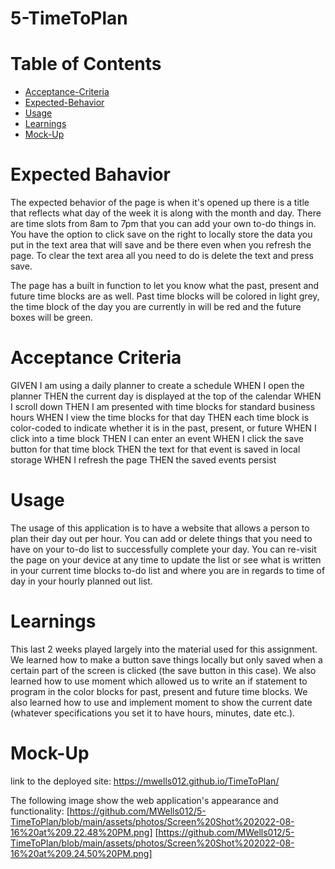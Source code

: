 # 5-TimeToPlan

# Table of Contents
- [Acceptance-Criteria](#acceptance-criteria)
- [Expected-Behavior](#expected-behavior)
- [Usage](#usage)
- [Learnings](#learnings)
- [Mock-Up](#mock-up)


# Expected Bahavior

The expected behavior of the page is when it's opened up there is a title that reflects what day of the week it is along with the month and day. There are time slots from 8am to 7pm that you can add your own to-do things in. You have the option to click save on the right to locally store the data you put in the text area that will save and be there even when you refresh the page. To clear the text area all you need to do is delete the text and press save.

The page has a built in function to let you know what the past, present and future time blocks are as well. Past time blocks will be colored in light grey, the time block of the day you are currently in will be red and the future boxes will be green.

# Acceptance Criteria

GIVEN I am using a daily planner to create a schedule
WHEN I open the planner
THEN the current day is displayed at the top of the calendar
WHEN I scroll down
THEN I am presented with time blocks for standard business hours
WHEN I view the time blocks for that day
THEN each time block is color-coded to indicate whether it is in the past, present, or future
WHEN I click into a time block
THEN I can enter an event
WHEN I click the save button for that time block
THEN the text for that event is saved in local storage
WHEN I refresh the page
THEN the saved events persist

# Usage

The usage of this application is to have a website that allows a person to plan their day out per hour. You can add or delete things that you need to have on your to-do list to successfully complete your day. You can re-visit the page on your device at any time to update the list or see what is written in your current time blocks to-do list and where you are in regards to time of day in your hourly planned out list.

# Learnings

This last 2 weeks played largely into the material used for this assignment. We learned how to make a button save things locally but only saved when a certain part of the screen is clicked (the save button in this case). We also learned how to use moment which allowed us to write an if statement to program in the color blocks for past, present and future time blocks. We also learned how to use and implement moment to show the current date (whatever specifications you set it to have hours, minutes, date etc.).

# Mock-Up

link to the deployed site: https://mwells012.github.io/TimeToPlan/

The following image show the web application's appearance and functionality:
[https://github.com/MWells012/5-TimeToPlan/blob/main/assets/photos/Screen%20Shot%202022-08-16%20at%209.22.48%20PM.png]
[https://github.com/MWells012/5-TimeToPlan/blob/main/assets/photos/Screen%20Shot%202022-08-16%20at%209.24.50%20PM.png]